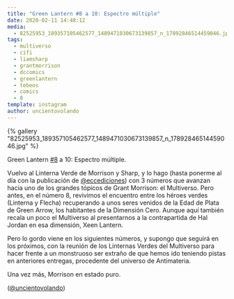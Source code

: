 ```yaml
---
title: "Green Lantern #8 a 10: Espectro múltiple"
date: 2020-02-11 14:48:12
media: 
  - 82525953_189357105462577_1489471030673139857_n_17892846514459046.jpg
tags: 
  - multiverso
  - cifi
  - liamsharp
  - grantmorrison
  - dccomics
  - greenlantern
  - tebeos
  - comics
  - 8
template: instagram
author: uncientovolando
---
```


{% gallery "82525953_189357105462577_1489471030673139857_n_17892846514459046.jpg" %}

Green Lantern [#8](/etiquetas/8) a 10: Espectro múltiple.

Vuelvo al Linterna Verde de Morrison y Sharp, y lo hago (hasta ponerme al día con la publicación de [@eccediciones](https://instagram.com/eccediciones)) con 3 números que avanzan hacia uno de los grandes tópicos de Grant Morrison: el Multiverso. Pero antes, en el número 8, revivimos el encuentro entre los héroes verdes (Linterna y Flecha) recuperando a unos seres venidos de la Edad de Plata de Green Arrow, los habitantes de la Dimensión Cero. Aunque aquí también recala un poco el Multiverso al presentarnos a la contrapartida de Hal Jordan en esa dimensión, Xeen Lantern.

Pero lo gordo viene en los siguientes números, y supongo que seguirá en los próximos, con la reunión de los Linternas Verdes del Multiverso para hacer frente a un monstruoso ser extraño de que hemos ido teniendo pistas en anteriores entregas, procedente del universo de Antimateria.

Una vez más, Morrison en estado puro.

([@uncientovolando](https://instagram.com/uncientovolando))
